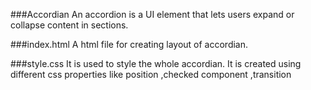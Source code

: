 ###Accordian
An accordion is a UI element that lets users expand or collapse content in sections.

###index.html
A html file for creating layout of accordian.

###style.css
It is used to style the whole accordian.
It is created using different css properties like position ,checked component ,transition 
